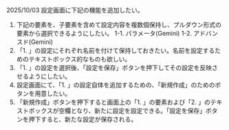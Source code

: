 2025/10/03
設定画面に下記の機能を追加したい。
1. 下記の要素を、子要素を含めて設定内容を複数個保持し、プルダウン形式の要素から選択できるようにしたい。
1-1. パラメータ(Gemini)
1-2. アドバンスド(Gemini)
2. 「1. 」の設定にそれぞれ名前を付けて保持しておきたい。名前を設定するためのテキストボックス的なものも欲しい。
3. 「1. 」の設定を選択後、「設定を保存」ボタンを押下してその設定を反映させるようにしたい。
4. 設定画面にて、「1. 」の設定自体を追加するための、「新規作成」のためのボタンを用意したい。
5. 「新規作成」ボタンを押下すると画面上の「1. 」の要素および「2. 」のテキストボックスが空欄となり、新たに設定を設定できる。「設定を保存」ボタンを押下すると、新たな設定が保存される。




